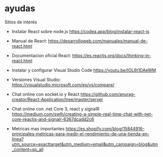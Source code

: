 # ayudas
Sitios de interés 

- Instalar React sobre node.js
https://codea.app/blog/instalar-react-js

- Manual de React:
https://desarrolloweb.com/manuales/manual-de-react.html

- Documentacion oficial React:
https://es.reactjs.org/docs/thinking-in-react.html

- Instalar y configurar Visual Studio Code
https://youtu.be/IOL6t1DAeWM

- Versiones Visual Studio:
https://visualstudio.microsoft.com/es/vs/compare/

- Chat online con socket.io y React
https://github.com/anurag-creator/React-Application/tree/master/server

- Chat online con .net Core 3, react y signalR
https://medium.com/swlh/creating-a-simple-real-time-chat-with-net-core-reactjs-and-signalr-6367dcadd2c6

- Metricas mas importantes
https://es.shopify.com/blog/15844916-principales-metricas-para-medir-el-rendimiento-de-una-tienda-en-linea?utm_source=exacttarget&utm_medium=email&utm_campaign=blog&utm_content=sp_all  
